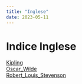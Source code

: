```yaml
---
title: "Inglese"
date: 2023-05-11
---
```

# Indice Inglese

[Kipling](/notes/kipling)  
[Oscar_Wilde](/notes/oscar_wilde)  
[Robert_Louis_Stevenson](/notes/robert_louis_stevenson)  
